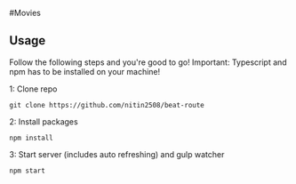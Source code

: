 #Movies
## Usage
Follow the following steps and you're good to go! Important: Typescript and npm has to be installed on your machine!

1: Clone repo
```
git clone https://github.com/nitin2508/beat-route
```
2: Install packages
```
npm install
```
3: Start server (includes auto refreshing) and gulp watcher
```
npm start
```
